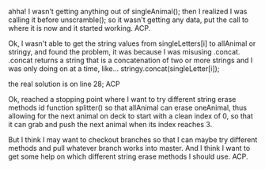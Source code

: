 ahha! I wasn't getting anything out of singleAnimal(); then I realized I was calling it before unscramble(); so it wasn't getting any data, put the call to where it is now and it started working. ACP. 


Ok, I wasn't able to get the string values from singleLetters[i] to allAnimal or stringy, and found the problem, it was because I was misusing .concat. .concat returns a string that is a concatenation of two or more strings and I was only doing on at a time, like...
stringy.concat(singleLetter[i]);

the real solution is on line 28; 
ACP

Ok, reached a stopping point where I want to try different string erase methods id function splitter() so that allAnimal can erase oneAnimal, thus allowing for the next animal on deck to start with a clean index of 0, so that it can grab and push the next animal when its index reaches 3. 

But I think I may want to checkout branches so that I can maybe try different methods and pull whatever branch works into master. And I think I want to get some help on which different string erase methods I should use. 
ACP. 